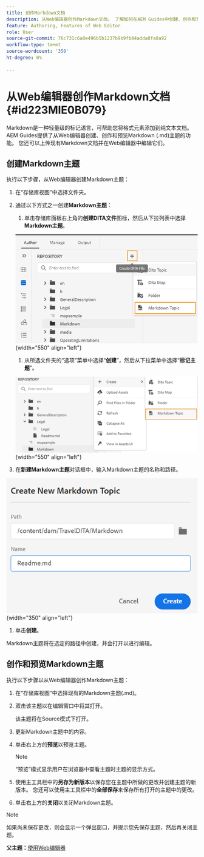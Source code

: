 ```yaml
---
title: 创作Markdown文档
description: 从Web编辑器创作Markdown文档。 了解如何在AEM Guides中创建、创作和预览Markdown主题。
feature: Authoring, Features of Web Editor
role: User
source-git-commit: 76c731c6a0e496b5b1237b9b9fb84adda8fa8a92
workflow-type: tm+mt
source-wordcount: '350'
ht-degree: 0%

---
```


# 从Web编辑器创作Markdown文档 {#id223MIE0B079}

Markdown是一种轻量级的标记语言，可帮助您将格式元素添加到纯文本文档。 AEM Guides提供了从Web编辑器创建、创作和预览Markdown \(.md\)主题的功能。 您还可以上传现有Markdown文档并在Web编辑器中编辑它们。

## 创建Markdown主题

执行以下步骤，从Web编辑器创建Markdown主题：

1. 在“存储库视图”中选择文件夹。
1. 通过以下方式之一创建&#x200B;**Markdown主题**：
   1. 单击存储库面板右上角的&#x200B;**创建DITA文件**&#x200B;图标，然后从下拉列表中选择&#x200B;**Markdown主题**。

   ![](images/create-markdown-dita-topic.png){width="550" align="left"}

   1. 从所选文件夹的“选项”菜单中选择“**创建**”，然后从下拉菜单中选择“**标记主题**”。

   ![](images/create-markdown-options-menu.png){width="550" align="left"}

1. 在&#x200B;**新建Markdown主题**&#x200B;对话框中，输入Markdown主题的名称和路径。

![](images/create-markdown-dialog.png){width="350" align="left"}

1. 单击&#x200B;**创建**。

Markdown主题将在选定的路径中创建，并会打开以进行编辑。

## 创作和预览Markdown主题

执行以下步骤以从Web编辑器创作Markdown主题：

1. 在“存储库视图”中选择现有的Markdown主题\(.md\)。
1. 双击该主题以在编辑窗口中将其打开。

   该主题将在Source模式下打开。

1. 更新Markdown主题中的内容。
1. 单击右上方的&#x200B;**预览**&#x200B;以预览主题。

   >[!NOTE]
   >
   > “预览”模式显示用户在浏览器中查看主题时主题的显示方式。

1. 使用主工具栏中的&#x200B;**另存为新版本**&#x200B;以保存您在主题中所做的更改并创建主题的新版本。 您还可以使用主工具栏中的&#x200B;**全部保存**&#x200B;来保存所有打开的主题中的更改。

1. 单击右上方的&#x200B;**关闭**&#x200B;以关闭Markdown主题。

>[!NOTE]
>
> 如果尚未保存更改，则会显示一个弹出窗口，并提示您先保存主题，然后再关闭主题。

**父主题：**[&#x200B;使用Web编辑器](web-editor.md)

